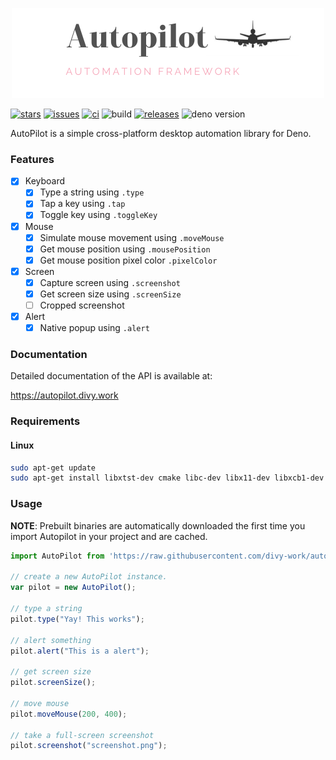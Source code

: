 <p align="center">

<img src="./docs/logo.png" />

</p>

[![stars](https://img.shields.io/github/stars/divy-work/autopilot-deno)](https://github.com/divy-work/autopilot-deno/stargazers)
[![issues](https://img.shields.io/github/issues/divy-work/autopilot-deno)](https://github.com/divy-work/autopilot-deno/issues)
[![ci](https://github.com/divy-work/autopilot-deno/workflows/ci/badge.svg)](https://github.com/divy-work/autopilot-deno/actions)
![build](https://github.com/divy-work/autopilot-deno/workflows/build/badge.svg)
[![releases](https://img.shields.io/github/downloads/divy-work/autopilot-deno/total)](https://github.com/divy-work/autopilot-deno/releases/latest/)
![deno version](https://img.shields.io/badge/deno-1.0.2-success)

AutoPilot is a simple cross-platform desktop automation library for Deno.


### Features

- [x] Keyboard
  - [x] Type a string using `.type`
  - [x] Tap a key using `.tap`
  - [x] Toggle key using `.toggleKey`

- [x] Mouse
  - [x] Simulate mouse movement using `.moveMouse`
  - [x] Get mouse position using `.mousePosition`
  - [x] Get mouse position pixel color `.pixelColor`

- [x] Screen
  - [x] Capture screen using `.screenshot`
  - [x] Get screen size using `.screenSize`
  - [ ] Cropped screenshot

- [x] Alert
  - [x] Native popup using `.alert`

### Documentation

Detailed documentation of the API is available at:

https://autopilot.divy.work

### Requirements

#### Linux
```sh
sudo apt-get update
sudo apt-get install libxtst-dev cmake libc-dev libx11-dev libxcb1-dev
```

### Usage

**NOTE**: Prebuilt binaries are automatically downloaded the first time you import Autopilot in your project and are cached.

```typescript
import AutoPilot from 'https://raw.githubusercontent.com/divy-work/autopilot-deno/master/mod.ts';

// create a new AutoPilot instance.
var pilot = new AutoPilot();

// type a string
pilot.type("Yay! This works");

// alert something
pilot.alert("This is a alert");

// get screen size
pilot.screenSize();

// move mouse
pilot.moveMouse(200, 400);

// take a full-screen screenshot
pilot.screenshot("screenshot.png");
```
